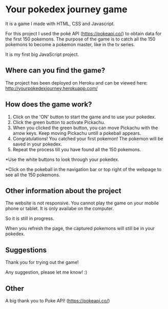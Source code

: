 # Your pokedex journey game

It is a game I made with HTML, CSS and Javascript. 

For this project I used the poké API (https://pokeapi.co/) to obtain data for the first 150 pokemons. The purpose of the game is to catch all the 150 pokemons to become a pokemon master, like in the tv series.

It is my first big JavaScript project.

## Where can you find the game?

The project has been deployed on Heroku and can be viewed here: http://yourpokedexjourney.herokuapp.com/

## How does the game work?

1. Click on the 'ON' button to start the game and to use your pokedex.
2. Click the green button to activate Pickachu.
3. When you clicked the green button, you can move Pickachu with the arrow keys. Keep moving Pickachu untill a pokeball appears. 
4. Congratulations! You catched your first pokemon! The pokemon will be saved in your pokedex. 
5. Repeat the process till you have found all the 150 pokemons.

*Use the white buttons to look through your pokedex. 

*Click on the pokeball in the navigation bar or top right of the webpage to see all the 150 pokemons. 

## Other information about the project

The website is not responsive. You cannot play the game on your mobile phone or tablet. It is only availabe on the computer.

So it is still in progress.

When you refresh the page, the captured pokemons will still be in your pokedex.

## Suggestions

Thank you for trying out the game!

Any suggestion, please let me know! :)

## Other

A big thank you to Poke API!
(https://pokeapi.co/)

